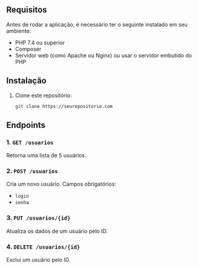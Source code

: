 ## Requisitos

Antes de rodar a aplicação, é necessário ter o seguinte instalado em seu ambiente:

- PHP 7.4 ou superior
- Composer
- Servidor web (como Apache ou Nginx) ou usar o servidor embutido do PHP

## Instalação

1. Clone este repositório:

   ```bash
   git clone https://seurepositorio.com

   
## Endpoints
 
### 1. `GET /usuarios`
Retorna uma lista de 5 usuários.
 
### 2. `POST /usuarios`
Cria um novo usuário. Campos obrigatórios:
- `login`
- `senha`
 
### 3. `PUT /usuarios/{id}`
Atualiza os dados de um usuário pelo ID.
 
### 4. `DELETE /usuarios/{id}`
Exclui um usuário pelo ID.